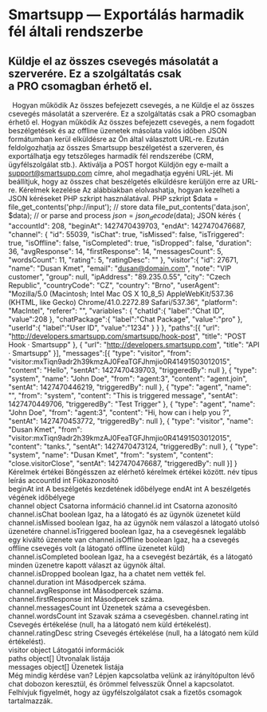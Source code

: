 # Smartsupp — Exportálás harmadik fél általi rendszerbe
## Küldje el az összes csevegés másolatát a szerverére. Ez a szolgáltatás csak a PRO csomagban érhető el.
  Hogyan működik Az összes befejezett csevegés, a ne
Küldje el az összes csevegés másolatát a szerverére.
Ez a szolgáltatás csak a PRO csomagban érhető el.
Hogyan működik
Az összes befejezett csevegés, a nem fogadott beszélgetések és az offline üzenetek másolata valós időben JSON formátumban kerül elküldésre az Ön által választott URL-re. Ezután feldolgozhatja az összes Smartsupp beszélgetést a szerveren, és exportálhatja egy tetszőleges harmadik fél rendszerébe (CRM, ügyfélszolgálat stb.).
Aktiválja a POST horgot
Küldjön egy e-mailt a support@smartsupp.com címre, ahol megadhatja egyéni URL-jét. Mi beállítjuk, hogy az összes chat beszélgetés elküldésre kerüljön erre az URL-re.
Kérelmek kezelése
Az alábbiakban elolvashatja, hogyan kezelheti a JSON kéréseket PHP szkript használatával.
PHP szkript
$data = file_get_contents('php://input'); // store data file_put_contents('data.json', $data); // or parse and process $json = json_decode($data);
JSON kérés
{ "accountId": 208, "beginAt": 1427470439703, "endAt": 1427470476687, "channel": { "id": 55039, "isChat": true, "isMissed": false, "isTriggered": true, "isOffline": false, "isCompleted": true, "isDropped": false, "duration": 36, "avgResponse": 14, "firstResponse": 14, "messagesCount": 5, "wordsCount": 11, "rating": 5, "ratingDesc": "" }, "visitor":{ "id": 27671, "name": "Dusan Kmet", "email": "dusan@domain.com", "note": "VIP customer", "group": null, "ipAddress": "89.235.0.55", "city": "Czech Republic", "countryCode": "CZ", "country": "Brno", "userAgent": "Mozilla/5.0 (Macintosh; Intel Mac OS X 10_8_5) AppleWebKit/537.36 (KHTML, like Gecko) Chrome/41.0.2272.89 Safari/537.36", "platform": "MacIntel", "referer": "", "variables": { "chatId":{ "label":"Chat ID", "value":208 }, "chatPackage":{ "label":"Chat Package", "value":"pro" }, "userId":{ "label":"User ID", "value":"1234" } } }, "paths":[{ "url": "http://developers.smartsupp.com/smartsupp/hook-post", "title": "POST Hook · Smartsupp" }, { "url": "http://developers.smartsupp.com", "title": "API · Smartsupp" }], "messages":[{ "type": "visitor", "from": "visitor:mxTiqn9adr2h39kmzAJ0FeaTGFJhmjio0R41491503012015", "content": "Hello", "sentAt": 1427470439703, "triggeredBy": null }, { "type": "system", "name": "John Doe", "from": "agent:3", "content": "agent.join", "sentAt": 1427470446219, "triggeredBy": null }, { "type": "agent", "name": "", "from": "system", "content": "This is triggered message", "sentAt": 1427470449706, "triggeredBy": "Test Trigger" }, { "type": "agent", "name": "John Doe", "from": "agent:3", "content": "Hi, how can i help you ?", "sentAt": 1427470453772, "triggeredBy": null }, { "type": "visitor", "name": "Dusan Kmet", "from": "visitor:mxTiqn9adr2h39kmzAJ0FeaTGFJhmjio0R41491503012015", "content": "tanks.", "sentAt": 1427470473124, "triggeredBy": null }, { "type": "system", "name": "Dusan Kmet", "from": "system", "content": "close.visitorClose", "sentAt": 1427470476687, "triggeredBy": null }] }
Kérelmek értékei
Böngésszen az elérhető kérelmek értékei között.
név típus leírás 
accountId	int	Fiókazonosító	
beginAt	int	A beszélgetés kezdetének időbélyege	
endAt	int	A beszélgetés végének időbélyege	
channel	object	Csatorna információ	
channel.id	int	Csatorna azonosító	
channel.isChat	boolean	Igaz, ha a látogató és az ügynök üzenetet küld	
channel.isMissed	boolean	Igaz, ha az ügynök nem válaszol a látogató utolsó üzenetére	
channel.isTriggered	boolean	Igaz, ha a csevegésnek legalább egy kiváltó üzenete van	
channel.isOffline	boolean	Igaz, ha a csevegés offline csevegés volt (a látogató offline üzenetet küld)	
channel.isCompleted	boolean	Igaz, ha a csevegést bezárták, és a látogató minden üzenetre kapott választ az ügynök által.	
channel.isDropped	boolean	Igaz, ha a chatet nem vették fel.	
channel.duration	int	Másodpercek száma.	
channel.avgResponse	int	Másodpercek száma.	
channel.firstResponse	int	Másodpercek száma.	
channel.messagesCount	int	Üzenetek száma a csevegésben.	
channel.wordsCount	int	Szavak száma a csevegésben.	
channel.rating	int	Csevegés értékelése (null, ha a látogató nem küld értékelést).	
channel.ratingDesc	string	Csevegés értékelése (null, ha a látogató nem küld értékelést).	
visitor	object	Látogatói információk	
paths	object[]	Útvonalak listája	
messages	object[]	Üzenetek listája	
Még mindig kérdése van? Lépjen kapcsolatba velünk az irányítópulton lévő chat dobozon keresztül, és örömmel felvesszük Önnel a kapcsolatot. Felhívjuk figyelmét, hogy az ügyfélszolgálatot csak a fizetős csomagok tartalmazzák.

